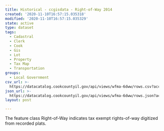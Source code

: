 ```yaml
---
title: Historical - ccgisdata - Right-of-Way 2014
created: '2020-11-10T16:57:15.035318'
modified: '2020-11-10T16:57:15.035329'
state: active
type: dataset
tags:
  - Cadastral
  - Clerk
  - Cook
  - Gis
  - Lot
  - Property
  - Tax Map
  - Transportation
groups:
  - Local Government
csv_url: >-
  https://datacatalog.cookcountyil.gov/api/views/wfma-6dww/rows.csv?accessType=DOWNLOAD
json_url: >-
  https://datacatalog.cookcountyil.gov/api/views/wfma-6dww/rows.json?accessType=DOWNLOAD
layout: post

---
```

The feature class Right-of-Way indicates tax exempt rights-of-way digitized from recorded plats.
